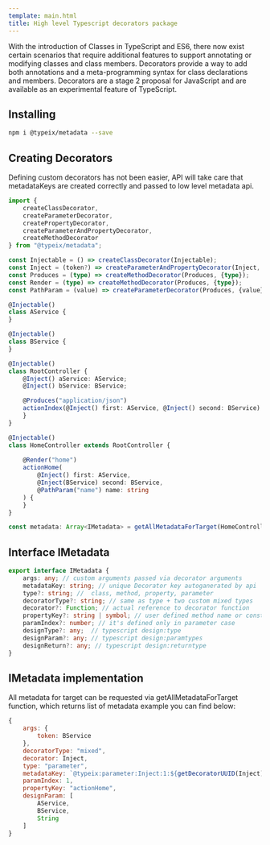 ```yaml
---
template: main.html
title: High level Typescript decorators package
---
```


With the introduction of Classes in TypeScript and ES6, there now exist certain scenarios that require additional 
features to support annotating or modifying classes and class members.
Decorators provide a way to add both annotations and a meta-programming syntax for class declarations and members.
Decorators are a stage 2 proposal for JavaScript and are available as an experimental feature of TypeScript.

## Installing
```bash
npm i @typeix/metadata --save
```

## Creating Decorators
Defining custom decorators has not been easier, API will take care that metadataKeys are created correctly 
and passed to low level metadata api.
```ts
import {
    createClassDecorator,
    createParameterDecorator,
    createPropertyDecorator,
    createParameterAndPropertyDecorator, 
    createMethodDecorator
} from "@typeix/metadata";

const Injectable = () => createClassDecorator(Injectable);
const Inject = (token?) => createParameterAndPropertyDecorator(Inject, {token});
const Produces = (type) => createMethodDecorator(Produces, {type});
const Render = (type) => createMethodDecorator(Produces, {type});
const PathParam = (value) => createParameterDecorator(Produces, {value});

@Injectable()
class AService {
}

@Injectable()
class BService {
}

@Injectable()
class RootController {
    @Inject() aService: AService;
    @Inject() bService: BService;

    @Produces("application/json")
    actionIndex(@Inject() first: AService, @Inject() second: BService) {
    }
}

@Injectable()
class HomeController extends RootController {
    
    @Render("home")
    actionHome(
        @Inject() first: AService,
        @Inject(BService) second: BService,
        @PathParam("name") name: string
    ) {
    }
}

const metadata: Array<IMetadata> = getAllMetadataForTarget(HomeController);
```
## Interface IMetadata
```ts
export interface IMetadata {
    args: any; // custom arguments passed via decorator arguments
    metadataKey: string; // unique Decorator key autoganerated by api
    type?: string; //  class, method, property, parameter
    decoratorType?: string; // same as type + two custom mixed types
    decorator?: Function; // actual reference to decorator function
    propertyKey?: string | symbol; // user defined method name or constructor
    paramIndex?: number; // it's defined only in parameter case
    designType?: any;  // typescript design:type
    designParam?: any; // typescript design:paramtypes
    designReturn?: any; // typescript design:returntype
}
```
## IMetadata implementation
All metadata for target can be requested via getAllMetadataForTarget function, which returns list of metadata
example you can find below:
```js
{
    args: {
        token: BService
    },
    decoratorType: "mixed",
    decorator: Inject,
    type: "parameter",
    metadataKey: `@typeix:parameter:Inject:1:${getDecoratorUUID(Inject)}`,
    paramIndex: 1,
    propertyKey: "actionHome",
    designParam: [
        AService,
        BService,
        String
    ]
}
```